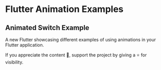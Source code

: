 # Flutter Animation Examples

## Animated Switch Example

A new Flutter showcasing different examples of using animations in your Flutter application.


If you appreciate the content 📖, support the project by giving a ⭐ for visibility.
